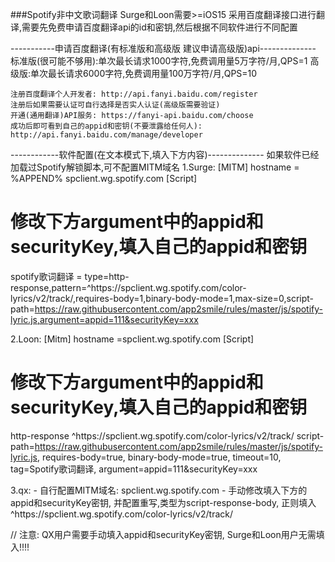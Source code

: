 ###Spotify非中文歌词翻译 Surge和Loon需要>=iOS15
采用百度翻译接口进行翻译,需要先免费申请百度翻译api的id和密钥,然后根据不同软件进行不同配置

-----------申请百度翻译(有标准版和高级版 建议申请高级版)api--------------
标准版(很可能不够用):单次最长请求1000字符,免费调用量5万字符/月,QPS=1
高级版:单次最长请求6000字符,免费调用量100万字符/月,QPS=10

    注册百度翻译个人开发者: http://api.fanyi.baidu.com/register
    注册后如果需要认证可自行选择是否实人认证(高级版需要验证)
    开通(通用翻译)API服务: https://fanyi-api.baidu.com/choose
    成功后即可看到自己的appid和密钥(不要泄露给任何人): http://api.fanyi.baidu.com/manage/developer

------------软件配置(在文本模式下,填入下方内容)--------------
如果软件已经加载过Spotify解锁脚本,可不配置MITM域名
1.Surge:
[MITM]
hostname = %APPEND% spclient.wg.spotify.com
[Script]
# 修改下方argument中的appid和securityKey,填入自己的appid和密钥
spotify歌词翻译 = type=http-response,pattern=^https:\/\/spclient\.wg\.spotify\.com\/color-lyrics\/v2\/track\/,requires-body=1,binary-body-mode=1,max-size=0,script-path=https://raw.githubusercontent.com/app2smile/rules/master/js/spotify-lyric.js,argument=appid=111&securityKey=xxx

2.Loon:
[Mitm]
hostname =spclient.wg.spotify.com
[Script]
# 修改下方argument中的appid和securityKey,填入自己的appid和密钥
http-response ^https:\/\/spclient\.wg\.spotify\.com\/color-lyrics\/v2\/track\/ script-path=https://raw.githubusercontent.com/app2smile/rules/master/js/spotify-lyric.js, requires-body=true, binary-body-mode=true, timeout=10, tag=Spotify歌词翻译, argument=appid=111&securityKey=xxx

3.qx:
    - 自行配置MITM域名: spclient.wg.spotify.com
    - 手动修改填入下方的appid和securityKey密钥, 并配置重写,类型为script-response-body,
      正则填入^https:\/\/spclient\.wg\.spotify\.com\/color-lyrics\/v2\/track\/

// 注意: QX用户需要手动填入appid和securityKey密钥, Surge和Loon用户无需填入!!!!
